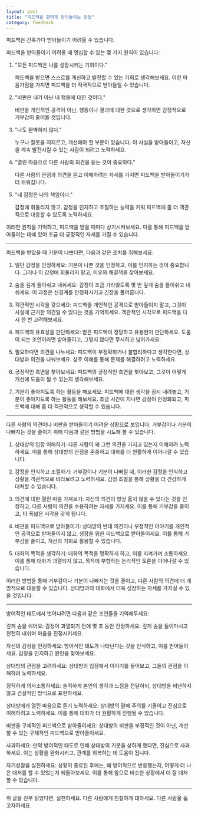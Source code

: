 ```yaml
---
layout: post
title: "피드백을 편하게 받아들이는 방법"
category: feedback
---
```


피드백은 간혹가다 받아들이기 어려울 수 있습니다.

피드백을 받아들이기 어려울 때 명심할 수 있는 몇 가지 원칙이 있습니다:

1. "모든 피드백은 나를 성장시키는 기회이다."

    피드백을 받으면 스스로를 개선하고 발전할 수 있는 기회로 생각해보세요. 이런 마음가짐을 가지면 피드백을 더 적극적으로 받아들일 수 있습니다.

2. "비판은 내가 아닌 내 행동에 대한 것이다."

    비판을 개인적인 공격이 아닌, 행동이나 결과에 대한 것으로 생각하면 감정적으로 거부감이 줄어들 것입니다.

3. "나도 완벽하지 않다."

    누구나 잘못을 저지르고, 개선해야 할 부분이 있습니다. 이 사실을 받아들이고, 자신을 계속 발전시킬 수 있는 사람이 되려고 노력하세요.

4. "열린 마음으로 다른 사람의 의견을 듣는 것이 중요하다."

    다른 사람의 관점과 의견을 듣고 이해하려는 자세를 가지면 피드백을 받아들이기가 더 쉬워집니다.

5. "내 감정은 나의 책임이다."

    감정에 휘둘리지 않고, 감정을 인지하고 조절하는 능력을 키워 피드백에 좀 더 객관적으로 대응할 수 있도록 노력하세요.

이러한 원칙을 기억하고, 피드백을 받을 때마다 상기시켜보세요. 이를 통해 피드백을 받아들이는 데에 있어 조금 더 긍정적인 자세를 가질 수 있습니다.


---

피드백을 받았을 때 기분이 나쁘다면, 다음과 같은 조치를 취해보세요:

1. 일단 감정을 인정하세요: 기분이 나쁜 것을 인정하고, 이를 인지하는 것이 중요합니다. 그러나 이 감정에 휘둘리지 말고, 이유와 해결책을 찾아보세요.

2. 숨을 깊게 들이쉬고 내쉬세요: 감정이 조금 가라앉도록 몇 번 깊게 숨을 들이쉬고 내쉬세요. 이 과정은 신경계를 안정화시키고 긴장을 풀어줍니다.

3. 객관적인 시각을 갖으세요: 피드백을 개인적인 공격으로 받아들이지 말고, 그것이 사실에 근거한 의견일 수 있다는 것을 기억하세요. 객관적인 시각으로 피드백을 다시 한 번 고려해보세요.

4. 피드백의 유효성을 판단하세요: 받은 피드백이 정당하고 유용한지 판단하세요. 도움이 되는 조언이라면 받아들이고, 그렇지 않다면 무시하고 넘어가세요.

5. 필요하다면 의견을 나누세요: 피드백이 부정확하거나 불합리하다고 생각한다면, 상대방과 의견을 나눠보세요. 상호 이해를 통해 문제를 해결하려고 노력하세요.

6. 긍정적인 측면을 찾아보세요: 피드백의 긍정적인 측면을 찾아보고, 그것이 어떻게 개선에 도움이 될 수 있는지 생각해보세요.

7. 기분이 좋아지도록 하는 활동을 해보세요: 피드백에 대한 생각을 잠시 내려놓고, 기분이 좋아지도록 하는 활동을 해보세요. 조금 시간이 지나면 감정이 안정화되고, 피드백에 대해 좀 더 객관적으로 생각할 수 있습니다.

---

다른 사람의 의견이나 비판을 받아들이기 어려운 상황으로 보입니다. 거부감이나 기분이 나빠지는 것을 줄이기 위해 다음과 같은 방법을 시도해 볼 수 있습니다.

1. 상대방의 입장 이해하기: 다른 사람이 왜 그런 의견을 가지고 있는지 이해하려 노력하세요. 이를 통해 상대방의 관점을 존중하고 대화를 더 원활하게 이어나갈 수 있습니다.

2. 감정을 인식하고 조절하기: 거부감이나 기분이 나빠질 때, 이러한 감정을 인식하고 상황을 객관적으로 바라보려고 노력하세요. 감정 조절을 통해 상황을 더 건강하게 대처할 수 있습니다.

3. 의견에 대한 열린 마음 가져보기: 자신의 의견이 항상 옳지 않을 수 있다는 것을 인정하고, 다른 사람의 의견을 수용하려는 자세를 가지세요. 이를 통해 거부감을 줄이고, 더 폭넓은 시각을 갖게 됩니다.

4. 비판을 피드백으로 받아들이기: 상대방의 반대 의견이나 부정적인 이야기를 개인적인 공격으로 받아들이지 않고, 성장을 위한 피드백으로 받아들이세요. 이를 통해 거부감을 줄이고, 개선의 기회로 활용할 수 있습니다.

5. 대화의 목적을 생각하기: 대화의 목적을 명확하게 하고, 이를 지켜가며 소통하세요. 이를 통해 대화가 과열되지 않고, 목적에 부합하는 논리적인 토론을 이어나갈 수 있습니다.

이러한 방법을 통해 거부감이나 기분이 나빠지는 것을 줄이고, 다른 사람의 의견에 더 개방적으로 대응할 수 있습니다. 상대방과의 대화에서 더욱 성장하는 자세를 가지실 수 있을 것입니다.

---

방어적인 태도에서 벗어나려면 다음과 같은 조언들을 기억해두세요:

깊게 숨을 쉬어요: 감정이 과열되기 전에 몇 초 동안 진정하세요. 깊게 숨을 들이마시고 천천히 내쉬며 마음을 진정시키세요.

자신의 감정을 인정하세요: 방어적인 태도가 나타난다는 것을 인식하고, 이를 받아들이세요. 감정을 인지하고 원인을 찾아보세요.

상대방의 관점을 고려하세요: 상대방의 입장에서 이야기를 들어보고, 그들의 관점을 이해하려 노력하세요.

정직하게 의사소통하세요: 솔직하게 본인의 생각과 느낌을 전달하되, 상대방을 비난하지 않고 건설적인 방식으로 표현하세요.

상대방에게 열린 마음으로 듣기 노력하세요: 상대방의 말에 주의를 기울이고 진심으로 이해하려고 노력하세요. 이를 통해 대화가 더 원활하게 진행될 수 있습니다.

비판을 구체적인 피드백으로 받아들이세요: 상대방의 비판을 부정적인 것이 아닌, 개선할 수 있는 구체적인 피드백으로 받아들이세요.

사과하세요: 만약 방어적인 태도로 인해 상대방의 기분을 상하게 했다면, 진심으로 사과하세요. 이는 상황을 완화시키고, 관계를 회복하는 데 도움이 됩니다.

자기성찰을 실천하세요: 상황이 종료된 후에는, 왜 방어적으로 반응했는지, 어떻게 더 나은 대처를 할 수 있었는지 되돌아보세요. 이를 통해 앞으로 비슷한 상황에서 더 잘 대처할 수 있습니다.

---

위 글을 전부 읽었다면, 실천하세요.
다른 사람에게 친절하게 대하세요.
다른 사람울 돕고자하세요.
